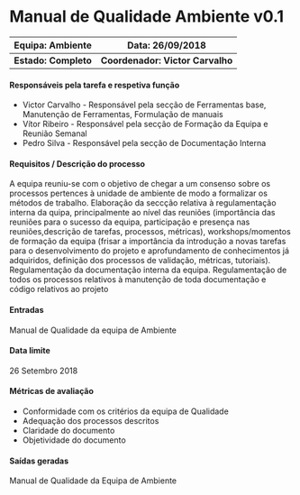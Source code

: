# **Manual de Qualidade Ambiente v0.1**

| Equipa: Ambiente | Data: 26/09/2018
| ------ | ------ | 
| **Estado: Completo** |  **Coordenador: Victor Carvalho**|

#### **Responsáveis pela tarefa e respetiva função**
  * Victor Carvalho - Responsável pela secção de Ferramentas base, Manutenção de Ferramentas, Formulação de manuais
  * Vítor Ribeiro - Responsável pela secção de Formação da Equipa e Reunião Semanal
  * Pedro Silva - Responsável pela secção de Documentação Interna
 
#### **Requisitos / Descrição do processo**
A equipa reuniu-se com o objetivo de chegar a um consenso sobre os processos pertences à unidade de ambiente de modo a formalizar os métodos de trabalho. Elaboração da seccção relativa à regulamentação interna da quipa, principalmente ao nível das reuniões (importância das reuniões para o sucesso da equipa, participação e presença nas reuniões,descrição de tarefas, processos, métricas), workshops/momentos de formação da equipa (frisar a importância da introdução a novas tarefas para o desenvolvimento do projeto e aprofundamento de conhecimentos já adquiridos, definição dos processos de validação, métricas, tutoriais). Regulamentação da documentação interna da equipa. Regulamentação de todos os processos relativos à manutenção de toda documentação e código relativos ao projeto

#### **Entradas**
Manual de Qualidade da equipa de Ambiente

#### **Data limite**
26 Setembro 2018

#### **Métricas de avaliação**
* Conformidade com os critérios da equipa de Qualidade
* Adequação dos processos descritos
* Claridade do documento
* Objetividade do documento

#### **Saídas geradas**
Manual de Qualidade da Equipa de Ambiente
